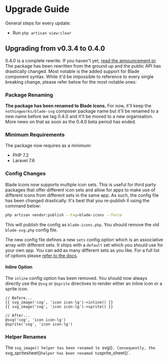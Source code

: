 # Upgrade Guide

General steps for every update:

- Run `php artisan view:clear`

## Upgrading from v0.3.4 to 0.4.0

0.4.0 is a complete rewrite. If you haven't yet, [read the announcement pr](https://github.com/adamwathan/blade-svg/pull/50). The package has been rewritten from the ground up and the public API has drastically changed. Most notable is the added support for Blade component syntax. While it'd be impossible to reference to every single breaking change, please refer below for the most notable ones:

### Package Renaming

**The package has been renamed to Blade Icons.** For now, it'll keep the `nothingworks/blade-svg` composer package name but it'll be renamed to a new name before we tag 0.4.0 and it'll be moved to a new organisation. More news on that as soon as the 0.4.0 beta period has ended.

### Minimum Requirements

The package now requires as a minimum:

- PHP 7.2
- Laravel 7.6

### Config Changes

Blade Icons now supports multiple icon sets. This is useful for third party packages that offer different icon sets and allow for apps to make use of different icons from different sets in the same app. As such, the config file has been changed drastically. It's best that you re-publish it using the command below:

```bash
php artisan vendor:publish --tag=blade-icons --force
```

This will publish the config as `blade-icons.php`. You should remove the old `blade-svg.php` config file.

The new config file defines a new `sets` config option which is an associative array with different sets. It ships with a `default` set which you should use for your own app. You can add as many different sets as you like. For a full list of options please [refer to the docs](README.md#configuration). 

#### Inline Option

The `inline` config option has been removed. You should now always directly use the `@svg` or `@sprite` directives to render either an inline icon or a sprite icon.

```blade
// Before...
{{ svg_image('cog', 'icon icon-lg')->inline() }}
{{ svg_image('cog', 'icon icon-lg')->sprite() }}

// After...
@svg('cog', 'icon icon-lg')
@sprite('cog', 'icon icon-lg')
```

### Helper Renames

The `svg_image() helper has been renamed to `svg()`. Consequently, the `svg_spritesheet()` helper has been renamed to `sprite_sheet()`.
